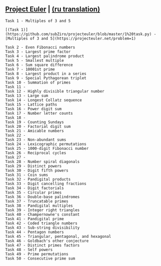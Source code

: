 
## [Project Euler](https://projecteuler.net/) | [(ru translation)](http://euler.jakumo.org)

  
  
 
	Task 1 - Multiples of 3 and 5
	
	[(Task 1)](https://github.com/subZiro/projecteuler/blob/master/1%20task.py) - [Multiples of 3 and 5](https://projecteuler.net/problem=1)
	
	Task 2 - Even Fibonacci numbers
	Task 3 - Largest prime factor
	Task 4 - Largest palindrome product  
	Task 5 - Smallest multiple 
	Task 6 - Sum square difference 
	Task 7 - 10001st prime
	Task 8 - Largest product in a series
	Task 9 - Special Pythagorean triplet
	Task 10 - Summation of primes
	Task 11 - 
	Task 12 - Highly divisible triangular number
	Task 13 - Large sum
	Task 14 - Longest Collatz sequence
	Task 15 - Lattice paths
	Task 16 - Power digit sum
	Task 17 - Number letter counts
	Task 18 - 
	Task 19 - Counting Sundays
	Task 20 - Factorial digit sum
	Task 21 - Amicable numbers
	Task 22 - 
	Task 23 - Non-abundant sums
	Task 24 - Lexicographic permutations
	Task 25 - 1000-digit Fibonacci number
	Task 26 - Reciprocal cycles
	Task 27 - 
	Task 28 - Number spiral diagonals
	Task 29 - Distinct powers
	Task 30 - Digit fifth powers
	Task 31 - Coin sums
	Task 32 - Pandigital products	
	Task 33 - Digit cancelling fractions
	Task 34 - Digit factorials
	Task 35 - Circular primes
	Task 36 - Double-base palindromes
	Task 37 - Truncatable primes
	Task 38 - Pandigital multiples
	Task 39 - Integer right triangles
	Task 40 - Champernowne's constant
	Task 41 - Pandigital prime
	Task 42 - Coded triangle numbers
	Task 43 - Sub-string divisibility
	Task 44 - Pentagon numbers
	Task 45 - Triangular, pentagonal, and hexagonal	
	Task 46 - Goldbach's other conjecture
	Task 47 - Distinct primes factors
	Task 48 - Self powers
	Task 49 - Prime permutations
	Task 50 - Consecutive prime sum

